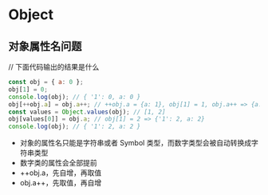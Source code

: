 # Object

## 对象属性名问题

// 下面代码输出的结果是什么

```js
const obj = { a: 0 };
obj[1] = 0;
console.log(obj); // { '1': 0, a: 0 }
obj[++obj.a] = obj.a++; // ++obj.a = {a: 1}, obj[1] = 1, obj.a++ => {a: 2}, {'1': 1, a: 2}
const values = Object.values(obj); // [1, 2]
obj[values[0]] = obj.a; // obj[1] = 2 => {'1': 2, a: 2}
console.log(obj); // { '1': 2, a: 2 }
```

- 对象的属性名只能是字符串或者 Symbol 类型，而数字类型会被自动转换成字符串类型
- 数字类的属性会全部提前
- ++obj.a，先自增，再取值
- obj.a++，先取值，再自增
